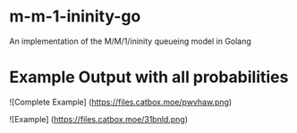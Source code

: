 # m-m-1-ininity-go
An implementation of the M/M/1/ininity queueing model in Golang
# Example Output with all probabilities
![Complete Example]
(https://files.catbox.moe/pwvhaw.png)

![Example]
(https://files.catbox.moe/31bnld.png)
